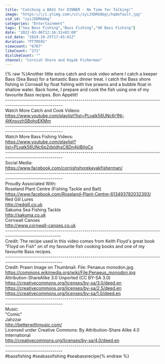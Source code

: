 ```yaml
---
title: "Catching a BASS for DINNER - No Time for Talking!"
image: "https:\/\/i.ytimg.com\/vi\/zyiJXDR6Abg\/hqdefault.jpg"
vid_id: "zyiJXDR6Abg"
categories: "Entertainment"
tags: ["Sea Bass Fishing","Bass Fishing","UK Bass Fishing"]
date: "2022-03-06T12:16:31+03:00"
vid_date: "2019-10-25T17:45:01Z"
duration: "PT7M59S"
viewcount: "6787"
likeCount: "271"
dislikeCount: ""
channel: "Cornish Shore and Kayak Fisherman"
---
```

{% raw %}Another little extra catch and cook video where I catch a keeper Bass (Sea Bass) for a fantastic Bass dinner treat.    I catch the Bass shore fishing in Cornwall by float fishing with live prawns and a bubble float in shallow water.  Back home, I prepare and cook the fish using one of my favourite Bass recipes.  Bon Appétit!  <br />-----------------------------------------------------------------------------------------------------------<br />Watch More Catch and Cook Videos:<br /><a rel="nofollow" target="blank" href="https://www.youtube.com/playlist?list=PLvalk56UNc6r1Nj-4tKnsvzhSBohoEKMm">https://www.youtube.com/playlist?list=PLvalk56UNc6r1Nj-4tKnsvzhSBohoEKMm</a><br />-----------------------------------------------------------------------------------------------------------<br />Watch More Bass Fishing Videos:<br /><a rel="nofollow" target="blank" href="https://www.youtube.com/playlist?list=PLvalk56UNc6p2dsIdhsC8Dn4jjiBiIgCx">https://www.youtube.com/playlist?list=PLvalk56UNc6p2dsIdhsC8Dn4jjiBiIgCx</a><br />-----------------------------------------------------------------------------------------------------------<br />Social Media:<br /><a rel="nofollow" target="blank" href="https://www.facebook.com/cornishshorekayakfisherman/">https://www.facebook.com/cornishshorekayakfisherman/</a><br />-----------------------------------------------------------------------------------------------------------<br />Proudly Associated With:<br />Roseland Plant Centre (Fishing Tackle and Bait)<br /><a rel="nofollow" target="blank" href="https://www.facebook.com/Roseland-Plant-Centre-613493782032393/">https://www.facebook.com/Roseland-Plant-Centre-613493782032393/</a><br />Red Gill Lures<br /><a rel="nofollow" target="blank" href="http://redgill.co.uk">http://redgill.co.uk</a><br />Sakuma Sea Fishing Tackle<br /><a rel="nofollow" target="blank" href="http://sakuma.co.uk">http://sakuma.co.uk</a><br />Cornwall Canoes<br /><a rel="nofollow" target="blank" href="http://www.cornwall-canoes.co.uk">http://www.cornwall-canoes.co.uk</a><br />----------------------------------------------------------------------------------------------------------<br />Credit: The recipe used in this video comes from Keith Floyd's great book &quot;Floyd on Fish&quot; on of my favourite fish cooking books and one of my favourite Bass recipes.<br />-----------------------------------------------------------------------------------------------------------<br />Credit: Prawn Image on Thumbnail. File: Penaeus monodon.jpg. <a rel="nofollow" target="blank" href="https://commons.wikimedia.org/wiki/File:Penaeus_monodon.jpg">https://commons.wikimedia.org/wiki/File:Penaeus_monodon.jpg</a> <br />Attribution-ShareAlike 3.0 Unported (CC BY-SA 3.0) <a rel="nofollow" target="blank" href="https://creativecommons.org/licenses/by-sa/3.0/deed.en">https://creativecommons.org/licenses/by-sa/3.0/deed.en</a> <a rel="nofollow" target="blank" href="https://creativecommons.org/licenses/by-sa/2.5/deed.en">https://creativecommons.org/licenses/by-sa/2.5/deed.en</a> <a rel="nofollow" target="blank" href="https://creativecommons.org/licenses/by-sa/1.0/deed.en">https://creativecommons.org/licenses/by-sa/1.0/deed.en</a><br />-----------------------------------------------------------------------------------------------------------<br />Music:<br />&quot;Comic&quot;<br />Jahzzar<br /><a rel="nofollow" target="blank" href="http://betterwithmusic.com/">http://betterwithmusic.com/</a><br />Licensed under Creative Commons: By Attribution-Share Alike 4.0 International<br /><a rel="nofollow" target="blank" href="http://creativecommons.org/licenses/by-sa/4.0/deed.en">http://creativecommons.org/licenses/by-sa/4.0/deed.en</a><br />-----------------------------------------------------------------------------------------------------------<br />#bassfishing #seabassfishing #seabassrecipe{% endraw %}
